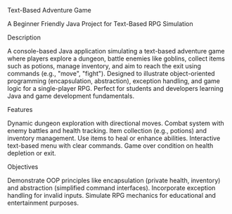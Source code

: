 Text-Based Adventure Game

A Beginner Friendly Java Project for Text-Based RPG Simulation

Description

A console-based Java application simulating a text-based adventure game where players explore a dungeon, battle enemies like goblins, collect items such as potions, manage inventory, and aim to reach the exit using commands (e.g., "move", "fight"). Designed to illustrate object-oriented programming (encapsulation, abstraction), exception handling, and game logic for a single-player RPG. Perfect for students and developers learning Java and game development fundamentals.

Features

Dynamic dungeon exploration with directional moves. Combat system with enemy battles and health tracking. Item collection (e.g., potions) and inventory management. Use items to heal or enhance abilities. Interactive text-based menu with clear commands. Game over condition on health depletion or exit.

Objectives

Demonstrate OOP principles like encapsulation (private health, inventory) and abstraction (simplified command interfaces). Incorporate exception handling for invalid inputs. Simulate RPG mechanics for educational and entertainment purposes.
